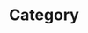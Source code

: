 ﻿---
title: "Category"
layout: categories
permalink: /categories/
author_profile: true
sidebar_main: true
---